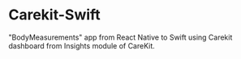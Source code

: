 # Carekit-Swift
"BodyMeasurements" app from React Native to Swift using Carekit dashboard from Insights module of CareKit.
